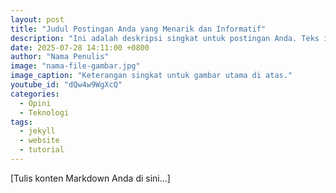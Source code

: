 ```yaml
---
layout: post
title: "Judul Postingan Anda yang Menarik dan Informatif"
description: "Ini adalah deskripsi singkat untuk postingan Anda. Teks ini akan muncul di hasil pencarian Google dan penting untuk SEO."
date: 2025-07-28 14:11:00 +0800
author: "Nama Penulis"
image: "nama-file-gambar.jpg"
image_caption: "Keterangan singkat untuk gambar utama di atas."
youtube_id: "dQw4w9WgXcQ"
categories:
  - Opini
  - Teknologi
tags:
  - jekyll
  - website
  - tutorial
---
```


[Tulis konten Markdown Anda di sini...]
